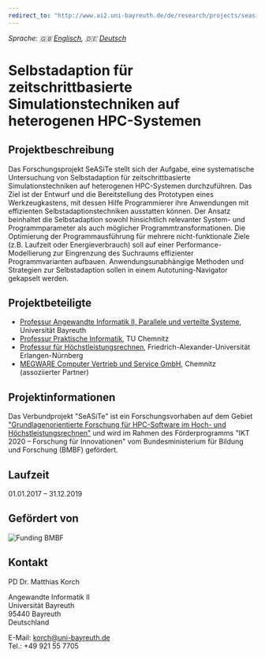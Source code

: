 ```yaml
---
redirect_to: "http://www.ai2.uni-bayreuth.de/de/research/projects/seasite/"
---
```


_Sprache: :uk: [Englisch](index_en.md), :de: [Deutsch](index.md)_

# Selbstadaption für zeitschrittbasierte Simulationstechniken auf heterogenen HPC-Systemen

## Projektbeschreibung

Das Forschungsprojekt SeASiTe stellt sich der Aufgabe, eine systematische
Untersuchung von Selbstadaption für zeitschrittbasierte Simulationstechniken
auf heterogenen HPC-Systemen durchzuführen. Das Ziel ist der Entwurf und die
Bereitstellung des Prototypen eines Werkzeugkastens, mit dessen Hilfe
Programmierer ihre Anwendungen mit effizienten Selbstadaptionstechniken
ausstatten können. Der Ansatz beinhaltet die Selbstadaption sowohl
hinsichtlich relevanter System- und Programmparameter als auch möglicher
Programmtransformationen. Die Optimierung der Programmausführung für mehrere
nicht-funktionale Ziele (z.B. Laufzeit oder Energieverbrauch) soll auf einer
Performance-Modellierung zur Eingrenzung des Suchraums effizienter
Programmvarianten aufbauen. Anwendungsunabhängige Methoden und Strategien zur
Selbstadaption sollen in einem Autotuning-Navigator gekapselt werden.

## Projektbeteiligte

* [Professur Angewandte Informatik II, Parallele und verteilte Systeme](http://www.ai2.uni-bayreuth.de), Universität Bayreuth
* [Professur Praktische Informatik](https://www.tu-chemnitz.de/informatik/PI/), TU Chemnitz
* [Professur für Höchstleistungsrechnen](http://www.hpc.informatik.uni-erlangen.de/), Friedrich-Alexander-Universität Erlangen-Nürnberg
* [MEGWARE Computer Vertrieb und Service GmbH](http://www.megware.com), Chemnitz (assoziierter Partner)

## Projektinformationen

Das Verbundprojekt "SeASiTe" ist ein Forschungsvorhaben auf dem Gebiet
["Grundlagenorientierte Forschung für HPC-Software im Hoch- und
Höchstleistungsrechnen"](https://www.bmbf.de/foerderungen/bekanntmachung.php?B=1105)
und wird im Rahmen des Förderprogramms "IKT 2020 – Forschung für Innovationen"
vom Bundesministerium für Bildung und Forschung (BMBF) gefördert.

## Laufzeit

01.01.2017 – 31.12.2019 

## Gefördert von

![Funding BMBF](https://raw.githubusercontent.com/wiki/RRZE-HPC/likwid/images/BMBF.png)

## Kontakt

PD Dr. Matthias Korch

Angewandte Informatik II  
Universität Bayreuth  
95440 Bayreuth  
Deutschland

E-Mail: [korch@uni-bayreuth.de](mailto:korch@uni-bayreuth.de)  
Tel.: +49 921 55 7705
